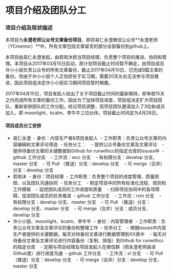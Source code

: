 


# 项目介绍及团队分工

### 项目介绍及现状描述

本项目为**永澄老师公众号文章备份项目**，即将易仁永澄微信公众号**永澄老师（YCmentor）**中，所有文章包括文章留言的部分全部备份到github上。

本项目由易仁永澄发起，由若晓沐担当项目经理，负责整个项目的推进、协同和管理。本项目从2017年03月15日启动，原计划项目截止时间暂不确定，由项目成员许小小丽负责公众号的所有文章备份，截止2017年04月10日，已完成9篇文章的备份。但由于许小小丽个人正恰好处于实习期，需要20天左右无法参与项目推进，因此项目组决定许小小丽实习期间项目暂时搁置。

2017年04月10日，项目发起人给出了关于项目截止时间的最新期待，即争取15天之内完成所有文章的备份工作。因此为了加快项目进度，项目组决定扩大项目团队，重新安排团队的工作分配。经过项目调整，现项目团队邀请加入了3位新成员加入，即 moonlight、kcalm、李牛牛三位伙伴。项目截止时间定为4月28日。




#### 项目成员分工安排

- 易仁永澄
  - 身份：内容生产者&项目发起人
  - 工作职责：负责公众号文章的内容编辑和文章评论筛选
  - 任务分工：
    - 提供公众号备份文章及文章评论
    - 提供待备份文章的关键数据到Github for runwithcc的指定仓库的issues中
  - github 工作分支
    - 工作流：wcc 分支
    - 有权限分支：develop 分支、master 分支
    - 可 Pull （推送）分支：develop 分支
    - 可 merge（合并）分支：develop 分支
- 若晓沐
  - 身份：项目经理
  - 工作职责：负责整个项目的进度管理、质量把控、以及团队沟通协同
  - 任务分工
    - 制定项目中的所有标准化流程、规则和工作模板
    - 监控团队成员的工作进度和质量
    - 扫除项目协同中的各项障碍，促进团队成员的任务推进
  - github 工作分支
    - 工作流：rxm 分支
    - 有权限分支：develop 分支、master 分支
    - 可 Pull （推送）分支：develop 分支、master 分支
    - 可 merge（合并）分支：成员分支、develop 分支
- 许小小丽、moonlight、kcalm、李牛牛
  - 身份：内容管理者
  - 工作职责：负责公众号文章及文章评论的备份和整理工作
  - 任务分工
    - 根据issues中内容生产者提供的关键数据，每天对待备份文章进行数据管理到XX表中
    - 每天对待备份文章及文章评论进行内容备份（复制、排版）到Github for runwithcc的指定仓库
    - 定期与项目经理及项目发起人在微信群（把永澄老师装进Github里）进行进度沟通
  - github 工作分支
    - 工作流：xl 分支
    - 可 Pull （推送）分支：develop 分支
    - 可 merge（合并）分支：develop 分支、master 分支
